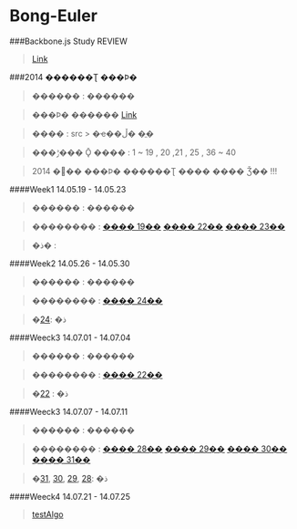 Bong-Euler
==========

###Backbone.js Study REVIEW

> [Link](https://github.com/bongsungju/Bong-Euler/blob/master/BBStudy.md) 


###2014 ������Ʈ ���Ϸ�

> ������ : ������

> ���Ϸ� ������ [Link](http://euler.synap.co.kr/)


> ���� : src > �ҽ��ڵ� �ֱ�

> ���ݱ��� Ǭ ���� : 1 ~ 19 , 20 ,21 , 25 , 36 ~ 40

> 2014 �⿡�� ���Ϸ� ������Ʈ ���� ���� Ǯ�� !!!

####Week1 14.05.19 - 14.05.23

> ������ : ������ 

> �������� : [���� 19��](http://euler.synap.co.kr/prob_detail.php?id=19) [���� 22��](http://euler.synap.co.kr/prob_detail.php?id=12) [���� 23��](http://euler.synap.co.kr/prob_detail.php?id=23) 

> �ذ� : 

####Week2 14.05.26 - 14.05.30

> ������ : ������ 

> �������� : [���� 24��](http://euler.synap.co.kr/prob_detail.php?id=24)

> �ذ� :[24](https://github.com/bongster/Bong-Euler/blob/master/src/main/scala/prob24.sc) 

####Weeck3 14.07.01 - 14.07.04

> ������ : ������

> �������� : [���� 22��](http://euler.synap.co.kr/prob_detail.php?id=22)

> �ذ� : [22](https://github.com/bongster/Bong-Euler/blob/master/src/main/scala/prob22.sc)

####Weeck3 14.07.07 - 14.07.11

> ������ : ������

> �������� : [���� 28��](http://euler.synap.co.kr/prob_detail.php?id=28) [���� 29��](http://euler.synap.co.kr/prob_detail.php?id=29) [���� 30��](http://euler.synap.co.kr/prob_detail.php?id=30)
 [���� 31��](http://euler.synap.co.kr/prob_detail.php?id=31)

> �ذ� :[28](https://github.com/bongster/Bong-Euler/blob/master/src/main/scala/prob28.sc)
,[29](https://github.com/bongster/Bong-Euler/blob/master/src/main/scala/prob29.sc)
,[30](https://github.com/bongster/Bong-Euler/blob/master/src/main/scala/prob30.sc)
,[31](https://github.com/bongster/Bong-Euler/blob/master/src/main/scala/prob31.sc)

####Weeck4 14.07.21 - 14.07.25
> [testAlgo](https://gist.github.com/bongster/47b69d9e7b6bbf738f0b)


